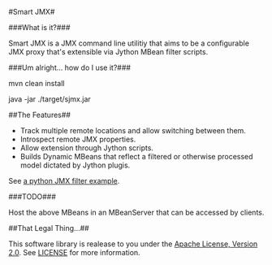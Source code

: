 #Smart JMX#

###What is it?###

Smart JMX is a JMX command line utilitiy that aims to be a configurable JMX proxy that's
extensible via Jython MBean filter scripts.

###Um alright... how do I use it?###

mvn clean install

java -jar ./target/sjmx.jar


##The Features##

* Track multiple remote locations and allow switching between them.
* Introspect remote JMX properties.
* Allow extension through Jython scripts.
* Builds Dynamic MBeans that reflect a filtered or otherwise processed model dictated by Jython plugis.

See [a python JMX filter example](https://github.com/zinic/sjmx/blob/master/PythonFilterExample.py).

###TODO###

Host the above MBeans in an MBeanServer that can be accessed by clients.

##That Legal Thing...##

This software library is realease to you under the [Apache License, Version 2.0](http://www.apache.org/licenses/LICENSE-2.0.html). See [LICENSE](https://github.com/zinic/sjmx/blob/master/LICENSE) for more information.
